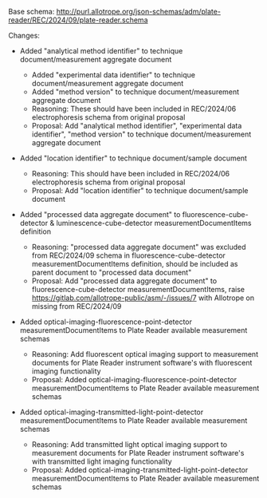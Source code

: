 Base schema: http://purl.allotrope.org/json-schemas/adm/plate-reader/REC/2024/09/plate-reader.schema

Changes:

* Added "analytical method identifier" to technique document/measurement aggregate document
  * Added "experimental data identifier" to technique document/measurement aggregate document
  * Added "method version" to technique document/measurement aggregate document
  * Reasoning: These should have been included in REC/2024/06 electrophoresis schema from original proposal
  * Proposal: Add "analytical method identifier", "experimental data identifier", "method version" to technique document/measurement aggregate document

* Added "location identifier" to technique document/sample document
  * Reasoning: This should have been included in REC/2024/06 electrophoresis schema from original proposal
  * Proposal: Add "location identifier" to technique document/sample document

* Added "processed data aggregate document" to fluorescence-cube-detector & luminescence-cube-detector measurementDocumentItems definition
  * Reasoning: "processed data aggregate document" was excluded from REC/2024/09 schema in fluorescence-cube-detector measurementDocumentItems definition, should be included as parent document to "processed data document"
  * Proposal: Add "processed data aggregate document" to fluorescence-cube-detector measurementDocumentItems, raise https://gitlab.com/allotrope-public/asm/-/issues/7 with Allotrope on missing from REC/2024/09
  
* Added optical-imaging-fluorescence-point-detector measurementDocumentItems to Plate Reader available measurement schemas
  * Reasoning: Add fluorescent optical imaging support to measurement documents for Plate Reader instrument software's with fluorescent imaging functionality
  * Proposal: Added optical-imaging-fluorescence-point-detector measurementDocumentItems to Plate Reader available measurement schemas

* Added optical-imaging-transmitted-light-point-detector measurementDocumentItems to Plate Reader available measurement schemas
  * Reasoning: Add transmitted light optical imaging support to measurement documents for Plate Reader instrument software's with transmitted light imaging functionality
  * Proposal: Added optical-imaging-transmitted-light-point-detector measurementDocumentItems to Plate Reader available measurement schemas